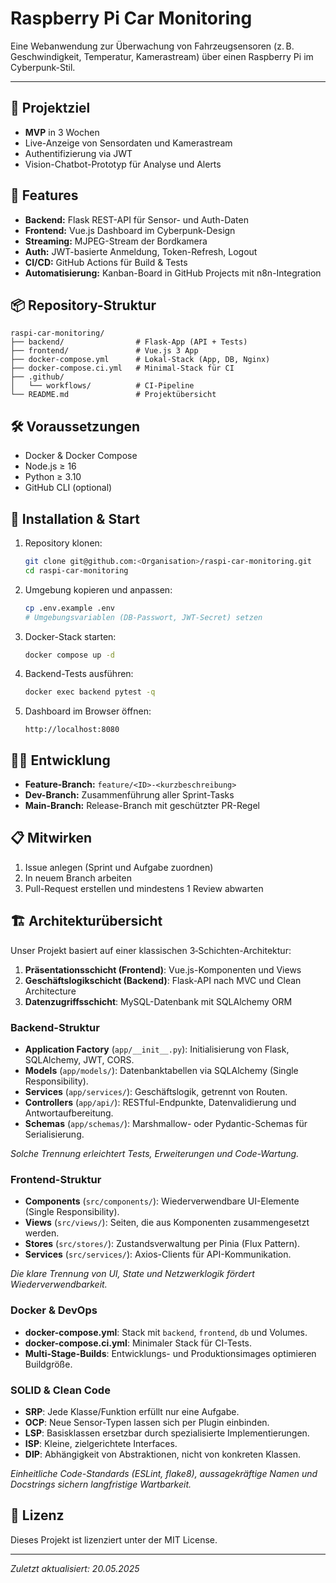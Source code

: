 # Raspberry Pi Car Monitoring

Eine Webanwendung zur Überwachung von Fahrzeugsensoren (z. B. Geschwindigkeit, Temperatur, Kamerastream) über einen Raspberry Pi im Cyberpunk-Stil.

---

## 🎯 Projektziel

* **MVP** in 3 Wochen
* Live-Anzeige von Sensordaten und Kamerastream
* Authentifizierung via JWT
* Vision-Chatbot-Prototyp für Analyse und Alerts

## 🚀 Features

* **Backend:** Flask REST-API für Sensor- und Auth-Daten
* **Frontend:** Vue.js Dashboard im Cyberpunk-Design
* **Streaming:** MJPEG-Stream der Bordkamera
* **Auth:** JWT-basierte Anmeldung, Token-Refresh, Logout
* **CI/CD:** GitHub Actions für Build & Tests
* **Automatisierung:** Kanban-Board in GitHub Projects mit n8n-Integration

## 📦 Repository-Struktur

```
raspi-car-monitoring/
├── backend/                # Flask-App (API + Tests)
├── frontend/               # Vue.js 3 App
├── docker-compose.yml      # Lokal-Stack (App, DB, Nginx)
├── docker-compose.ci.yml   # Minimal-Stack für CI
├── .github/
│   └── workflows/          # CI-Pipeline
└── README.md               # Projektübersicht
```

## 🛠️ Voraussetzungen

* Docker & Docker Compose
* Node.js ≥ 16
* Python ≥ 3.10
* GitHub CLI (optional)

## 🔧 Installation & Start

1. Repository klonen:

   ```bash
   git clone git@github.com:<Organisation>/raspi-car-monitoring.git
   cd raspi-car-monitoring
   ```
2. Umgebung kopieren und anpassen:

   ```bash
   cp .env.example .env
   # Umgebungsvariablen (DB-Passwort, JWT-Secret) setzen
   ```
3. Docker-Stack starten:

   ```bash
   docker compose up -d
   ```
4. Backend-Tests ausführen:

   ```bash
   docker exec backend pytest -q
   ```
5. Dashboard im Browser öffnen:

   ```
   http://localhost:8080
   ```

## 🧑‍💻 Entwicklung

* **Feature-Branch:** `feature/<ID>-<kurzbeschreibung>`
* **Dev-Branch:** Zusammenführung aller Sprint-Tasks
* **Main-Branch:** Release-Branch mit geschützter PR-Regel

## 📋 Mitwirken

1. Issue anlegen (Sprint und Aufgabe zuordnen)
2. In neuem Branch arbeiten
3. Pull-Request erstellen und mindestens 1 Review abwarten

## 🏗️ Architekturübersicht

Unser Projekt basiert auf einer klassischen 3‑Schichten-Architektur:

1. **Präsentationsschicht (Frontend)**: Vue.js-Komponenten und Views
2. **Geschäftslogikschicht (Backend)**: Flask-API nach MVC und Clean Architecture
3. **Datenzugriffsschicht**: MySQL-Datenbank mit SQLAlchemy ORM

### Backend-Struktur

* **Application Factory** (`app/__init__.py`): Initialisierung von Flask, SQLAlchemy, JWT, CORS.
* **Models** (`app/models/`): Datenbanktabellen via SQLAlchemy (Single Responsibility).
* **Services** (`app/services/`): Geschäftslogik, getrennt von Routen.
* **Controllers** (`app/api/`): RESTful-Endpunkte, Datenvalidierung und Antwortaufbereitung.
* **Schemas** (`app/schemas/`): Marshmallow- oder Pydantic-Schemas für Serialisierung.

*Solche Trennung erleichtert Tests, Erweiterungen und Code-Wartung.*

### Frontend-Struktur

* **Components** (`src/components/`): Wiederverwendbare UI-Elemente (Single Responsibility).
* **Views** (`src/views/`): Seiten, die aus Komponenten zusammengesetzt werden.
* **Stores** (`src/stores/`): Zustandsverwaltung per Pinia (Flux Pattern).
* **Services** (`src/services/`): Axios-Clients für API-Kommunikation.

*Die klare Trennung von UI, State und Netzwerklogik fördert Wiederverwendbarkeit.*

### Docker & DevOps

* **docker-compose.yml**: Stack mit `backend`, `frontend`, `db` und Volumes.
* **docker-compose.ci.yml**: Minimaler Stack für CI-Tests.
* **Multi-Stage-Builds**: Entwicklungs- und Produktionsimages optimieren Buildgröße.

### SOLID & Clean Code

* **SRP**: Jede Klasse/Funktion erfüllt nur eine Aufgabe.
* **OCP**: Neue Sensor-Typen lassen sich per Plugin einbinden.
* **LSP**: Basisklassen ersetzbar durch spezialisierte Implementierungen.
* **ISP**: Kleine, zielgerichtete Interfaces.
* **DIP**: Abhängigkeit von Abstraktionen, nicht von konkreten Klassen.

*Einheitliche Code-Standards (ESLint, flake8), aussagekräftige Namen und Docstrings sichern langfristige Wartbarkeit.*

## 📄 Lizenz

Dieses Projekt ist lizenziert unter der MIT License.

---

*Zuletzt aktualisiert: 20.05.2025*
